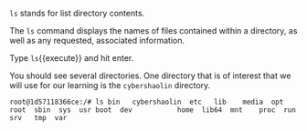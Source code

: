 `ls` stands for list directory contents.  

The `ls` command displays the names of files contained within a directory, as well as any requested, associated information.

Type `ls`{{execute}} and hit enter.

You should see several directories. One directory that is of interest that we will use for our learning is the `cybershaolin` directory.

`root@1d57118366ce:/# ls
bin   cybershaolin  etc   lib    media  opt   root  sbin  sys  usr
boot  dev           home  lib64  mnt    proc  run   srv   tmp  var`
